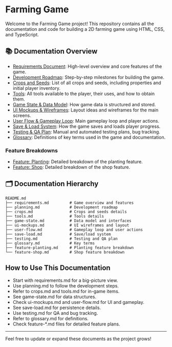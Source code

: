 # Farming Game

Welcome to the Farming Game project! This repository contains all the documentation and code for building a 2D farming game using HTML, CSS, and TypeScript.

## 📚 Documentation Overview

- [Requirements Document](requirements.md): High-level overview and core features of the game.
- [Development Roadmap](planning.md): Step-by-step milestones for building the game.
- [Crops and Seeds](crops.md): List of all crops and seeds, including properties and initial player inventory.
- [Tools](tools.md): All tools available to the player, their uses, and how to obtain them.
- [Game State & Data Model](game-state.md): How game data is structured and stored.
- [UI Mockups & Wireframes](ui-mockups.md): Layout ideas and wireframes for the main screens.
- [User Flow & Gameplay Loop](user-flow.md): Main gameplay loop and player actions.
- [Save & Load System](save-load.md): How the game saves and loads player progress.
- [Testing & QA Plan](testing.md): Manual and automated testing plans, bug tracking.
- [Glossary](glossary.md): Definitions of key terms used in the game and documentation.

### Feature Breakdowns
- [Feature: Planting](feature-planting.md): Detailed breakdown of the planting feature.
- [Feature: Shop](feature-shop.md): Detailed breakdown of the shop feature.

## 🗂️ Documentation Hierarchy

```
README.md
├── requirements.md         # Game overview and features
├── planning.md             # Development roadmap
├── crops.md                # Crops and seeds details
├── tools.md                # Tools details
├── game-state.md           # Data model and interfaces
├── ui-mockups.md           # UI wireframes and layout
├── user-flow.md            # Gameplay loop and user actions
├── save-load.md            # Save/load system
├── testing.md              # Testing and QA plan
├── glossary.md             # Key terms
├── feature-planting.md     # Planting feature breakdown
└── feature-shop.md         # Shop feature breakdown
```

## How to Use This Documentation
- Start with requirements.md for a big-picture view.
- Use planning.md to follow the development steps.
- Refer to crops.md and tools.md for in-game items.
- See game-state.md for data structures.
- Check ui-mockups.md and user-flow.md for UI and gameplay.
- See save-load.md for persistence details.
- Use testing.md for QA and bug tracking.
- Refer to glossary.md for definitions.
- Check feature-*.md files for detailed feature plans.

---
Feel free to update or expand these documents as the project grows!
